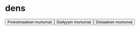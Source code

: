 # dens

<button id="dens_proksimaalinen">Proksimaaliset murtumat</button><button id="dens_diafyysi">Diafyysin murtumat</button><button id="dens_distaalinen">Distaaliset murtumat</button>

